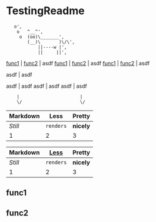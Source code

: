 # TestingReadme

       o',
        o   ^__^',
         o  (oo)\_______',
            (__)\       )\/\',
                ||----w |',
                ||     ||',

[func1](##func1 "func1") | [func2](##func2 "func2") | asdf
[func1](##func1 "func1") | [func2](##func2 "func2") | asdf
[func1](##func1 "func1") | [func2](##func2 "func2") | asdf

asdf | asdf

asdf | asdf
asdf | asdf
asdf | asdf

        |                       |
        \/                      \/

Markdown | Less | Pretty
--- | --- | ---
*Still* | `renders` | **nicely**
1 | 2 | 3

Markdown | [Less](##func1) | Pretty
--- | --- | ---
*Still* | `renders` | **nicely**
1 | 2 | 3


























































## func1

## func2
